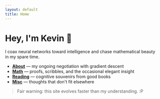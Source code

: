 ```yaml
---
layout: default
title: Home
---
```

# Hey, I'm Kevin 👋
I coax neural networks toward intelligence and chase mathematical beauty in my spare time.

- **[About](/about)** — my ongoing negotiation with gradient descent  
- **[Math](/math)** — proofs, scribbles, and the occasional elegant insight  
- **[Reading](/reading)** — cognitive souvenirs from good books  
- **[Misc](/misc)** — thoughts that don't fit elsewhere

> Fair warning: this site evolves faster than my understanding. :P